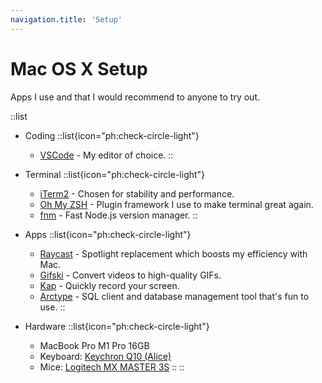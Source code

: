 ```yaml
---
navigation.title: 'Setup'
---
```


# Mac OS X Setup

Apps I use and that I would recommend to anyone to try out.

::list
- Coding
  ::list{icon="ph:check-circle-light"}
  - [VSCode](https://code.visualstudio.com/) - My editor of choice.
  ::

- Terminal
  ::list{icon="ph:check-circle-light"}
  - [iTerm2](https://iterm2.com/) - Chosen for stability and performance.
  - [Oh My ZSH](https://ohmyz.sh/) - Plugin framework I use to make terminal great again.
  - [fnm](https://github.com/Schniz/fnm) - Fast Node.js version manager.
  ::

- Apps
  ::list{icon="ph:check-circle-light"}
  - [Raycast](https://www.raycast.com/) - Spotlight replacement which boosts my efficiency with Mac.
  - [Gifski](https://sindresorhus.com/gifski) - Convert videos to high-quality GIFs.
  - [Kap](https://getkap.co/) - Quickly record your screen.
  - [Arctype](https://arctype.com/) - SQL client and database management tool that's fun to use.
  ::

- Hardware
  ::list{icon="ph:check-circle-light"}
  - MacBook Pro M1 Pro 16GB
  - Keyboard: [Keychron Q10 (Alice)](https://www.keychron.com/products/keychron-q10-alice-layout-qmk-custom-mechanical-keyboard)
  - Mice: [Logitech MX MASTER 3S](https://www.logitech.com/en-us/products/mice/mx-master-3s.910-006556.html)
  ::
::
